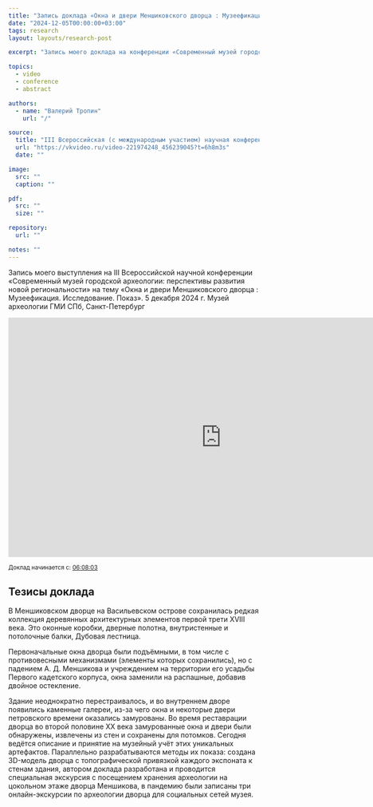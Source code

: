 ```yaml
---
title: "Запись доклада «Окна и двери Меншиковского дворца : Музеефикация. Исследование. Показ» на конференции «Современный музей городской археологии» — 2024"
date: "2024-12-05T00:00:00+03:00"
tags: research
layout: layouts/research-post

excerpt: "Запись моего доклада на конференции «Современный музей городской археологии: перспективы развития новой региональности» 5 декабря 2024 г. в Музее археологии ГМИ СПб, Санкт-Петербург"

topics:
  - video
  - conference
  - abstract

authors:
  - name: "Валерий Тропин"
    url: "/"

source:
  title: "III Всероссийская (с международным участием) научная конференция «Современный музей городской археологии: перспективы развития новой региональности». 5—6 декабря 2024 г. Конференц-зал Музея археологии ГМИ СПб в Петропавловской крепости"
  url: "https://vkvideo.ru/video-221974248_456239045?t=6h8m3s"
  date: ""

image:
  src: ""
  caption: ""

pdf:
  src: ""
  size: ""

repository:
  url: ""

notes: ""
---
```


Запись моего выступления на III Всероссийской научной конференции «Современный музей городской археологии: перспективы развития новой региональности» на тему «Окна и двери Меншиковского дворца : Музеефикация. Исследование. Показ». 5 декабря 2024 г. Музей археологии ГМИ СПб, Санкт-Петербург

<div class="video-frame">
<iframe src="https://vkvideo.ru/video_ext.php?oid=-221974248&id=456239045&hd=2" width="853" height="480" allow="autoplay; encrypted-media; fullscreen; picture-in-picture; screen-wake-lock;" frameborder="0" allowfullscreen></iframe>
</div>

<small>Доклад начинается с: <a href="https://vkvideo.ru/video-221974248_456239045?t=6h8m3s">06:08:03</a></small>

## Тезисы доклада

<p class="drop-cap">В Меншиковском дворце на Васильевском острове сохранилась редкая коллекция деревянных архитектурных элементов первой трети XVIII века. Это оконные коробки, дверные полотна, внутристенные и потолочные балки, Дубовая лестница.</p>

Первоначальные окна дворца были подъёмными, в том числе с противовесными механизмами (элементы которых сохранились), но с падением А. Д. Меншикова и учреждением на территории его усадьбы Первого кадетского корпуса, окна заменили на распашные, добавив двойное остекление.

Здание неоднократно перестраивалось, и во внутреннем дворе появились каменные галереи, из-за чего окна и некоторые двери петровского времени оказались замурованы. Во время реставрации дворца во второй половине XX века замурованные окна и двери были обнаружены, извлечены из стен и сохранены для потомков.
Сегодня ведётся описание и принятие на музейный учёт этих уникальных артефактов. Параллельно разрабатываются методы их показа: создана 3D-модель дворца с топографической привязкой каждого экспоната к стенам здания, автором доклада разработана и проводится специальная экскурсия с посещением хранения археологии на цокольном этаже дворца Меншикова, в пандемию были записаны три онлайн-экскурсии по археологии дворца для социальных сетей музея.
